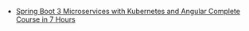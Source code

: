 

- [Spring Boot 3 Microservices with Kubernetes and Angular Complete Course in 7 Hours](https://www.youtube.com/watch?v=yn_stY3HCr8)